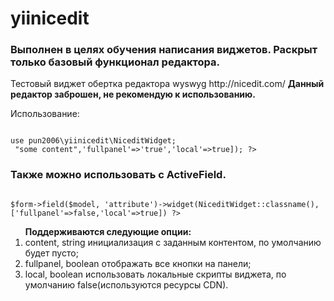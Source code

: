 # yiinicedit


<h3>Выполнен в целях обучения написания виджетов.
Раскрыт только базовый функционал редактора.
</h3>
<p>
Тестовый виджет обертка редактора wyswyg http://nicedit.com/
  <b>Данный редактор заброшен, не рекомендую к использованию.</b>
</p>
<p>Использование:</p>
<code>
use pun2006\yiinicedit\NiceditWidget;
<?=  NiceditWidget::widget(['content' => "some content",'fullpanel'=>'true','local'=>true]); ?>
</code>	

<h3>Также можно использовать с ActiveField.</h3>
<code>
$form->field($model, 'attribute')->widget(NiceditWidget::classname(),['fullpanel'=>false,'local'=>true]) ?>
</code>			

<ol>
  <b>Поддерживаются следующие опции:</b>
  
<li>content, string инициализация с заданным контентом, по умолчанию будет пусто;</li>
<li>fullpanel, boolean отображать все кнопки на панели;</li>
<li>local, boolean использовать локальные скрипты виджета, по умолчанию false(используются ресурсы CDN).</li>
</ol>
